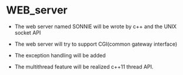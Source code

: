 # WEB_server

* The web server named SONNIE will be wrote by c++ and the UNIX socket API

* The web server will try to support CGI(common gateway interface)

* The exception handling will be added

* The multithread feature will be realized c++11 thread API.
